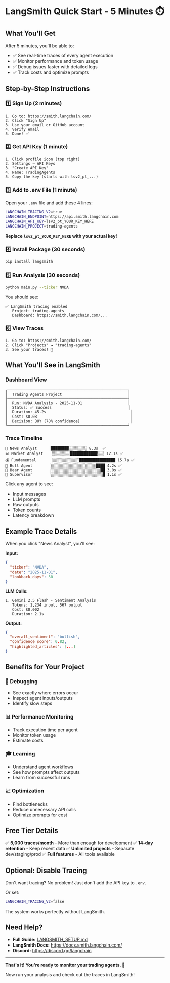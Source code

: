 # LangSmith Quick Start - 5 Minutes ⏱️

## What You'll Get

After 5 minutes, you'll be able to:
- ✅ See real-time traces of every agent execution
- ✅ Monitor performance and token usage
- ✅ Debug issues faster with detailed logs
- ✅ Track costs and optimize prompts

## Step-by-Step Instructions

### 1️⃣ Sign Up (2 minutes)

```
1. Go to: https://smith.langchain.com/
2. Click "Sign Up"
3. Use your email or GitHub account
4. Verify email
5. Done! ✅
```

### 2️⃣ Get API Key (1 minute)

```
1. Click profile icon (top right)
2. Settings → API Keys
3. "Create API Key"
4. Name: TradingAgents
5. Copy the key (starts with lsv2_pt_...)
```

### 3️⃣ Add to .env File (1 minute)

Open your `.env` file and add these 4 lines:

```bash
LANGCHAIN_TRACING_V2=true
LANGCHAIN_ENDPOINT=https://api.smith.langchain.com
LANGCHAIN_API_KEY=lsv2_pt_YOUR_KEY_HERE
LANGCHAIN_PROJECT=trading-agents
```

**Replace `lsv2_pt_YOUR_KEY_HERE` with your actual key!**

### 4️⃣ Install Package (30 seconds)

```bash
pip install langsmith
```

### 5️⃣ Run Analysis (30 seconds)

```bash
python main.py --ticker NVDA
```

You should see:
```
✅ LangSmith tracing enabled
   Project: trading-agents
   Dashboard: https://smith.langchain.com/...
```

### 6️⃣ View Traces

```
1. Go to: https://smith.langchain.com/
2. Click "Projects" → "trading-agents"
3. See your traces! 🎉
```

## What You'll See in LangSmith

### Dashboard View
```
┌─────────────────────────────────────────────────────┐
│  Trading Agents Project                             │
├─────────────────────────────────────────────────────┤
│  Run: NVDA Analysis - 2025-11-01                    │
│  Status: ✅ Success                                  │
│  Duration: 45.2s                                     │
│  Cost: $0.08                                         │
│  Decision: BUY (78% confidence)                      │
└─────────────────────────────────────────────────────┘
```

### Trace Timeline
```
📰 News Analyst      ████████░░░░░░░░ 8.3s  ✅
📊 Market Analyst    ░░░░░░░░████████████░░░ 12.1s ✅
💰 Fundamental       ░░░░░░░░░░░░████████████████ 15.7s ✅
🐂 Bull Agent        ░░░░░░░░░░░░░░░░░░░░████ 4.2s ✅
🐻 Bear Agent        ░░░░░░░░░░░░░░░░░░░░░░██ 3.8s ✅
👔 Supervisor        ░░░░░░░░░░░░░░░░░░░░░░░█ 1.1s ✅
```

Click any agent to see:
- Input messages
- LLM prompts
- Raw outputs
- Token counts
- Latency breakdown

## Example Trace Details

When you click "News Analyst", you'll see:

**Input:**
```json
{
  "ticker": "NVDA",
  "date": "2025-11-01",
  "lookback_days": 30
}
```

**LLM Calls:**
```
1. Gemini 2.5 Flash - Sentiment Analysis
   Tokens: 1,234 input, 567 output
   Cost: $0.002
   Duration: 2.1s
```

**Output:**
```json
{
  "overall_sentiment": "bullish",
  "confidence_score": 0.82,
  "highlighted_articles": [...]
}
```

## Benefits for Your Project

### 🐛 Debugging
- See exactly where errors occur
- Inspect agent inputs/outputs
- Identify slow steps

### 📊 Performance Monitoring
- Track execution time per agent
- Monitor token usage
- Estimate costs

### 🎓 Learning
- Understand agent workflows
- See how prompts affect outputs
- Learn from successful runs

### 📈 Optimization
- Find bottlenecks
- Reduce unnecessary API calls
- Optimize prompts for cost

## Free Tier Details

✅ **5,000 traces/month** - More than enough for development
✅ **14-day retention** - Keep recent data
✅ **Unlimited projects** - Separate dev/staging/prod
✅ **Full features** - All tools available

## Optional: Disable Tracing

Don't want tracing? No problem! Just don't add the API key to `.env`.

Or set:
```bash
LANGCHAIN_TRACING_V2=false
```

The system works perfectly without LangSmith.

## Need Help?

- **Full Guide:** [LANGSMITH_SETUP.md](LANGSMITH_SETUP.md)
- **LangSmith Docs:** https://docs.smith.langchain.com/
- **Discord:** https://discord.gg/langchain

---

**That's it! You're ready to monitor your trading agents. 🚀**

Now run your analysis and check out the traces in LangSmith!
